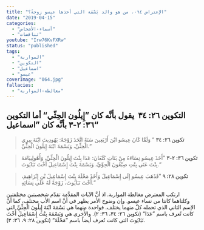 ```yaml
---
title: "الإعتراض ٠٦٤، من هو والد بَسْمَة التي أخذها عيسو زوجةً؟"
date: "2019-04-15"
categories:
  - "أسماء-الأشخاص"
  - "تناقضات"
youtube: "Irw76KvFXRw"
status: "published"
tags:
  - "المواربة"
  - "التكوين"
  - "اسماعيل"
  - "عيسو"
coverImage: "064.jpg"
fallacies:
  - "مغالطة-المواربة"
---
```


## **التكوين ٢٦: ٣٤  يقول بأنَّه كان ”إِيلُون الحِثّي“ أما التكوين ٣٦: ٢-٣ بأنَّه كان ”اسماعيل“**

> **تكوين ٢٦: ٣٤** ” وَلَمَّا كَانَ عِيسُو ابْنَ أَرْبَعِينَ سَنَةً اتَّخَذَ زَوْجَةً: يَهُودِيتَ ابْنَةَ بِيرِي الْحِثِّيِّ، وَبَسْمَةَ ابْنَةَ إِيلُونَ الْحِثِّيِّ.“

> **تكوين ٣٦: ٢-٣** ”أَخَذَ عِيسُو نِسَاءَهُ مِنْ بَنَاتِ كَنْعَانَ: عَدَا بِنْتَ إِيلُونَ الْحِثِّيِّ، وَأُهُولِيبَامَةَ بِنْتَ عَنَى بِنْتِ صِبْعُونَ الْحِوِّيِّ، وَبَسْمَةَ بِنْتَ إِسْمَاعِيلَ أُخْتَ نَبَايُوتَ.“

> **تكوين ٢٨: ٩** ”فَذَهَبَ عِيسُو إِلَى إِسْمَاعِيلَ وَأَخَذَ مَحْلَةَ بِنْتَ إِسْمَاعِيلَ بْنِ إِبْرَاهِيمَ، أُخْتَ نَبَايُوتَ، زَوْجَةً لَهُ عَلَى نِسَائِهِ.“

ارتكب المعترض مغالطة المواربة. اذ أنَّ الآيات المقدَّمة تقدّم شخصيتين مختلفتين وكلتاهما كانتا من نساء عيسو. وإن وضوح الأمر يظهر في أنَّ اسم الأب محتلف، كما أنَّ الإسم الثاني الذي تحمله كلّ منهما يختلف. فواحدة منهما هي بَسْمَةَ ابْنَةَ إِيلُونَ الْحِثِّيِّ التي كانت تُعرف باسم ”عَدَا“ (تكوين ٢٦: ٣٤، ٣٦: ٢). والأُخرى هي وَبَسْمَةَ بِنْتَ إِسْمَاعِيلَ أُخْتَ نَبَايُوتَ التي كانت تُعرف أيضاً باسم ”مَحْلَةَ“ (تكوين ٢٨: ٩، ٣٦: ٣).
